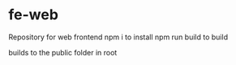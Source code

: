 # fe-web

Repository for web frontend
npm i to install
npm run build to build

builds to the public folder in root
